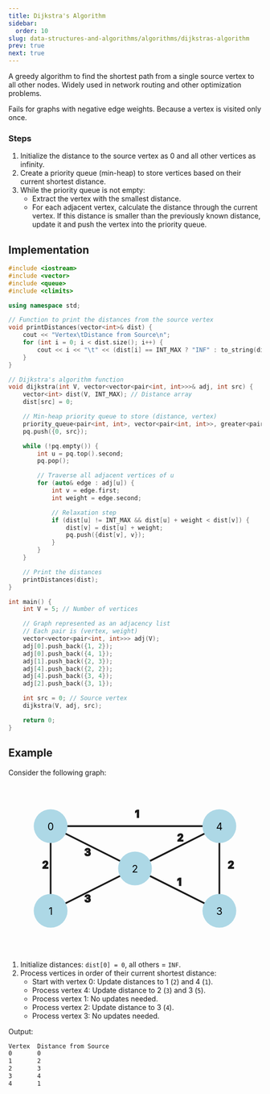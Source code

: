 ```yaml
---
title: Dijkstra's Algorithm
sidebar:
  order: 10
slug: data-structures-and-algorithms/algorithms/dijkstras-algorithm
prev: true
next: true
---
```


A greedy algorithm to find the shortest path from a single source vertex to all other nodes. Widely used in network routing and other optimization problems.

Fails for graphs with negative edge weights. Because a vertex is visited only once.

### Steps

1. Initialize the distance to the source vertex as 0 and all other vertices as infinity.
2. Create a priority queue (min-heap) to store vertices based on their current shortest distance.
3. While the priority queue is not empty:
   - Extract the vertex with the smallest distance.
   - For each adjacent vertex, calculate the distance through the current vertex. If this distance is smaller than the previously known distance, update it and push the vertex into the priority queue.

## Implementation

```cpp
#include <iostream>
#include <vector>
#include <queue>
#include <climits>

using namespace std;

// Function to print the distances from the source vertex
void printDistances(vector<int>& dist) {
    cout << "Vertex\tDistance from Source\n";
    for (int i = 0; i < dist.size(); i++) {
        cout << i << "\t" << (dist[i] == INT_MAX ? "INF" : to_string(dist[i])) << "\n";
    }
}

// Dijkstra's algorithm function
void dijkstra(int V, vector<vector<pair<int, int>>>& adj, int src) {
    vector<int> dist(V, INT_MAX); // Distance array
    dist[src] = 0;

    // Min-heap priority queue to store (distance, vertex)
    priority_queue<pair<int, int>, vector<pair<int, int>>, greater<pair<int, int>>> pq;
    pq.push({0, src});

    while (!pq.empty()) {
        int u = pq.top().second;
        pq.pop();

        // Traverse all adjacent vertices of u
        for (auto& edge : adj[u]) {
            int v = edge.first;
            int weight = edge.second;

            // Relaxation step
            if (dist[u] != INT_MAX && dist[u] + weight < dist[v]) {
                dist[v] = dist[u] + weight;
                pq.push({dist[v], v});
            }
        }
    }

    // Print the distances
    printDistances(dist);
}

int main() {
    int V = 5; // Number of vertices

    // Graph represented as an adjacency list
    // Each pair is (vertex, weight)
    vector<vector<pair<int, int>>> adj(V);
    adj[0].push_back({1, 2});
    adj[0].push_back({4, 1});
    adj[1].push_back({2, 3});
    adj[4].push_back({2, 2});
    adj[4].push_back({3, 4});
    adj[2].push_back({3, 1});

    int src = 0; // Source vertex
    dijkstra(V, adj, src);

    return 0;
}
```

## Example

Consider the following graph:

<svg xmlns="http://www.w3.org/2000/svg" viewBox="0 0 300 200" class="w-[600px] w-[400px] mx-auto">
    <style>
      .graph-edges {
        fill: currentColor;
        stroke: currentColor;
        font-size: 12px;
        font-weight: bold;
      }
      .graph-edge-line {
        stroke-width: 2;
      }
      .graph-nodes {
        fill: lightblue;
        stroke: none;
      }
      .graph-node-text {
        font-size: 12px;
        text-anchor: middle;
        fill: black;
      }
    </style>
  <!-- Edges -->
  <g class="graph-edges">
    <line x1="50" y1="50" x2="50" y2="150" class="graph-edge-line" />
    <text x="40" y="100">2</text>
    <line x1="50" y1="50" x2="150" y2="100" class="graph-edge-line" />
    <text x="90" y="85">3</text>
    <line x1="50" y1="50" x2="250" y2="50" class="graph-edge-line" />
    <text x="150" y="40">1</text>
    <line x1="50" y1="150" x2="150" y2="100" class="graph-edge-line" />
    <text x="90" y="140">3</text>
    <line x1="150" y1="100" x2="250" y2="150" class="graph-edge-line" />
    <text x="200" y="120">1</text>
    <line x1="250" y1="50" x2="250" y2="150" class="graph-edge-line" />
    <text x="260" y="100">2</text>
    <line x1="150" y1="100" x2="250" y2="50" class="graph-edge-line" />
    <text x="200" y="68">2</text>
  </g>

  <!-- Nodes -->
  <g class="graph-nodes">
    <circle cx="50" cy="50" r="20" />
    <text x="50" y="55" class="graph-node-text">0</text>
    <circle cx="50" cy="150" r="20" />
    <text x="50" y="155" class="graph-node-text">1</text>
    <circle cx="150" cy="100" r="20" />
    <text x="150" y="105" class="graph-node-text">2</text>
    <circle cx="250" cy="150" r="20" />
    <text x="250" y="155" class="graph-node-text">3</text>
    <circle cx="250" cy="50" r="20" />
    <text x="250" y="55" class="graph-node-text">4</text>
  </g>
</svg>

1. Initialize distances: `dist[0] = 0`, all others = `INF`.
2. Process vertices in order of their current shortest distance:
   - Start with vertex 0: Update distances to 1 (`2`) and 4 (`1`).
   - Process vertex 4: Update distance to 2 (`3`) and 3 (`5`).
   - Process vertex 1: No updates needed.
   - Process vertex 2: Update distance to 3 (`4`).
   - Process vertex 3: No updates needed.

Output:
```txt
Vertex  Distance from Source
0       0
1       2
2       3
3       4
4       1
```

